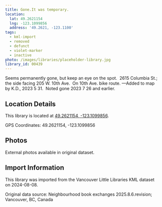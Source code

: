 ```yaml
---
title: Gone.It was temporary.
location:
  lat: 49.2621154
  lng: -123.1099856
  address: '49.2621, -123.1100'
tags:
  - kml-import
  - removed
  - defunct
  - violet-marker
  - inactive
photo: /images/libraries/placeholder-library.jpg
library_id: 00439
---
```

Seems permanently gone, but keep an eye on the spot.  2615 Columbia St.; the side facing 205 W. 10th Ave.  On 10th Ave. bike route.
—Added to map by K.D., 2023 5 31.  
Noted gone 2023 7 26 and earlier.

## Location Details

This library is located at [49.2621154, -123.1099856](https://www.google.com/maps?q=49.2621154,-123.1099856).

GPS Coordinates: 49.2621154, -123.1099856

## Photos

External photos available in original dataset.

## Import Information

This library was imported from the Vancouver Little Libraries KML dataset on 2024-08-08.

Original data source: Neighbourhood book exchanges 2025.8.6.revision; Vancouver, BC, Canada
